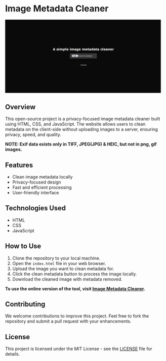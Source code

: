 # Image Metadata Cleaner
![Preview](preview.png)

## Overview
This open-source project is a privacy-focused image metadata cleaner built using HTML, CSS, and JavaScript. The website allows users to clean metadata on the client-side without uploading images to a server, ensuring privacy, speed, and quality.

**NOTE: Exif data exists only in TIFF, JPEG(JPG) & HEIC, but not in png, gif images.**

## Features
- Clean image metadata locally
- Privacy-focused design
- Fast and efficient processing
- User-friendly interface

## Technologies Used
- HTML
- CSS
- JavaScript

## How to Use
1. Clone the repository to your local machine.
2. Open the `index.html` file in your web browser.
3. Upload the image you want to clean metadata for.
4. Click the clean metadata button to process the image locally.
5. Download the cleaned image with metadata removed.

**To use the online version of the tool, visit [Image Metadata Cleaner](https://image-metadata-cleaner.vercel.app).**

## Contributing
We welcome contributions to improve this project. Feel free to fork the repository and submit a pull request with your enhancements.

## License
This project is licensed under the MIT License - see the [LICENSE](LICENSE) file for details.
